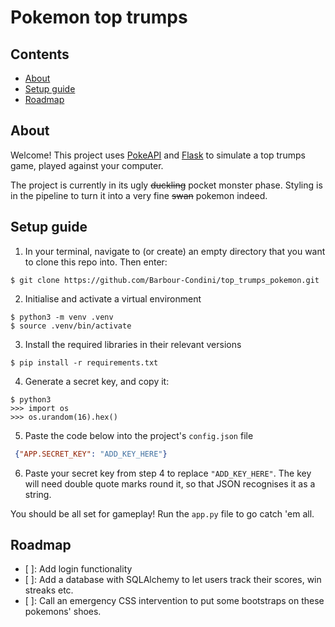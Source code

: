 # Pokemon top trumps

## Contents
- [About](#about)
- [Setup guide](#setup-guide)
- [Roadmap](#roadmap)

## About

Welcome! This project uses [PokeAPI](https://pokeapi.co/) and [Flask](https://flask.palletsprojects.com/en/2.3.x/) to simulate a top trumps game, played against your computer.

The project is currently in its ugly ~~duckling~~ pocket monster phase. Styling is in the pipeline to turn it into a very fine ~~swan~~ pokemon indeed.

## Setup guide

1. In your terminal, navigate to (or create) an empty directory that you want to clone this repo into. Then enter:
```
$ git clone https://github.com/Barbour-Condini/top_trumps_pokemon.git
```

2. Initialise and activate a virtual environment 
```
$ python3 -m venv .venv
$ source .venv/bin/activate
```

3.  Install the required libraries in their relevant versions
```
$ pip install -r requirements.txt
```

4. Generate a secret key, and copy it:

```
$ python3
>>> import os
>>> os.urandom(16).hex()
```

5. Paste the code below into the project's `config.json` file
```json
 {"APP.SECRET_KEY": "ADD_KEY_HERE"}
```

6. Paste your secret key from step 4 to replace `"ADD_KEY_HERE"`. The key will need double quote marks round it, so that JSON recognises it as a string.



You should be all set for gameplay! Run the `app.py` file to go catch 'em all.


## Roadmap
- [ ]: Add login functionality 
- [ ]: Add a database with SQLAlchemy to let users track their scores, win streaks etc.
- [ ]: Call an emergency CSS intervention to put some bootstraps on these pokemons' shoes.
